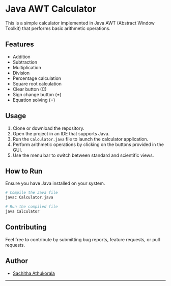 # Java AWT Calculator

This is a simple calculator implemented in Java AWT (Abstract Window Toolkit) that performs basic arithmetic operations.

## Features

- Addition
- Subtraction
- Multiplication
- Division
- Percentage calculation
- Square root calculation
- Clear button (C)
- Sign change button (±)
- Equation solving (=)

## Usage

1. Clone or download the repository.
2. Open the project in an IDE that supports Java.
3. Run the `Calculator.java` file to launch the calculator application.
4. Perform arithmetic operations by clicking on the buttons provided in the GUI.
5. Use the menu bar to switch between standard and scientific views.

## How to Run

Ensure you have Java installed on your system.

```bash
# Compile the Java file
javac Calculator.java

# Run the compiled file
java Calculator
```

## Contributing

Feel free to contribute by submitting bug reports, feature requests, or pull requests.

## Author

- [Sachitha Athukorala](https://github.com/SachithaAthukorala)

---
